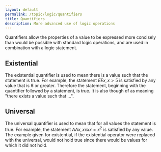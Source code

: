 ```yaml
---
layout: default
permalink: /topic/logic/quantifiers
title: Quantifiers
description: More advanced use of logic operations
---
```


Quantifiers allow the properties of a value to be expressed more concisely than would be possible with standard logic operations, and are used in combination with a logic statement.

## Existential

The existential quantifier is used to mean there is a value such that the statement is true. For example, the statement $EE x, x > 5$ is satisfied by any value that is 6 or greater. Therefore the statement, beginning with the quantifier followed by a statement, is true. It is also though of as meaning "there exists a value such that ...".

## Universal

The universal quantifier is used to mean that for all values the statement is true. For example, the statement $AA x, x xx x = x^2$ is satisfied by any value. The example given for existential, if the existential operator were replaced with the universal, would not hold true since there would be values for which it did not hold.
